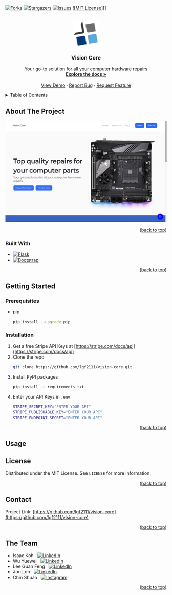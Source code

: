 <!-- Improved compatibility of back to top link: See: https://github.com/othneildrew/Best-README-Template/pull/73 -->

<a name="readme-top"></a>

<!--
*** Thanks for checking out the Best-README-Template. If you have a suggestion
*** that would make this better, please fork the repo and create a pull request
*** or simply open an issue with the tag "enhancement".
*** Don't forget to give the project a star!
*** Thanks again! Now go create something AMAZING! :D
-->

<!-- PROJECT SHIELDS -->
<!--
*** I'm using markdown "reference style" links for readability.
*** Reference links are enclosed in brackets [ ] instead of parentheses ( ).
*** See the bottom of this document for the declaration of the reference variables
*** for contributors-url, forks-url, etc. This is an optional, concise syntax you may use.
*** https://www.markdownguide.org/basic-syntax/#reference-style-links
-->

[![Forks][forks-shield]][forks-url]
[![Stargazers][stars-shield]][stars-url]
[![Issues][issues-shield]][issues-url]
[![MIT License][]][license-url]

<!-- [![LinkedIn][linkedin-shield]][linkedin-url] -->

<!-- PROJECT LOGO -->
<br />
<div align="center">
  <a href="https://github.com/lgf2111/vision-core">
    <img src="images/logo.png" alt="Logo" width="80" height="80">
  </a>

<h3 align="center">Vision Core</h3>

  <p align="center">
    Your go-to solution for all your computer hardware repairs
    <br />
    <a href="https://github.com/lgf2111/vision-core"><strong>Explore the docs »</strong></a>
    <br />
    <br />
    <a href="https://github.com/lgf2111/vision-core">View Demo</a>
    ·
    <a href="https://github.com/lgf2111/vision-core/issues">Report Bug</a>
    ·
    <a href="https://github.com/lgf2111/vision-core/issues">Request Feature</a>
  </p>
</div>

<!-- TABLE OF CONTENTS -->
<details>
  <summary>Table of Contents</summary>
  <ol>
    <li>
      <a href="#about-the-project">About The Project</a>
      <ul>
        <li><a href="#built-with">Built With</a></li>
      </ul>
    </li>
    <li>
      <a href="#getting-started">Getting Started</a>
      <ul>
        <li><a href="#prerequisites">Prerequisites</a></li>
        <li><a href="#installation">Installation</a></li>
      </ul>
    </li>
    <!-- <li><a href="#usage">Usage</a></li> -->
    <!-- <li><a href="#roadmap">Roadmap</a></li> -->
    <!-- <li><a href="#contributing">Contributing</a></li> -->
    <li><a href="#license">License</a></li>
    <li><a href="#contact">Contact</a></li>
    <li><a href="#the-team">The Team</a></li>
  </ol>
</details>

<!-- ABOUT THE PROJECT -->

## About The Project

[![Product Name Screen Shot][product-screenshot]](https://example.com)

<!-- Here's a blank template to get started: To avoid retyping too much info. Do a search and replace with your text editor for the following: `lgf2111`, `vision-core`, `LeeGuanFeng4`, `lee-guan-feng`, `gmail`, `lgf2111`, `Vision Core`, `Your go-to solution for all your computer hardware repairs` -->

<p align="right">(<a href="#readme-top">back to top</a>)</p>

### Built With

- [![Flask][flask]][flask-url]
- [![Bootstrap][bootstrap.com]][bootstrap-url]
<!-- - [![JQuery][jquery.com]][jquery-url] -->

<p align="right">(<a href="#readme-top">back to top</a>)</p>

<!-- GETTING STARTED -->

## Getting Started

<!-- This is an example of how you may give instructions on setting up your project locally. -->
<!-- To get a local copy up and running follow these simple example steps. -->

### Prerequisites

<!-- This is an example of how to list things you need to use the software and how to install them. -->

- pip
  ```sh
  pip install --upgrade pip
  ```

### Installation

1. Get a free Stripe API Keys at [https://stripe.com/docs/api](https://stripe.com/docs/api)
2. Clone the repo
   ```sh
   git clone https://github.com/lgf2111/vision-core.git
   ```
3. Install PyPI packages
   ```sh
   pip install -r requirements.txt
   ```
4. Enter your API Keys in `.env`
   ```sh
   STRIPE_SECRET_KEY="ENTER YOUR API"
   STRIPE_PUBLISHABLE_KEY="ENTER YOUR API"
   STRIPE_ENDPOINT_SECRET="ENTER YOUR API"
   ```

<p align="right">(<a href="#readme-top">back to top</a>)</p>

<!-- USAGE EXAMPLES -->

## Usage

<!--
Use this space to show useful examples of how a project can be used. Additional screenshots, code examples and demos work well in this space. You may also link to more resources.

_For more examples, please refer to the [Documentation](https://example.com)_

<p align="right">(<a href="#readme-top">back to top</a>)</p> -->

<!-- ROADMAP -->

<!-- ## Roadmap

- [ ] Feature 1
- [ ] Feature 2
- [ ] Feature 3
  - [ ] Nested Feature

See the [open issues](https://github.com/lgf2111/vision-core/issues) for a full list of proposed features (and known issues).

<p align="right">(<a href="#readme-top">back to top</a>)</p> -->

<!-- CONTRIBUTING -->

<!-- ## Contributing

Contributions are what make the open source community such an amazing place to learn, inspire, and create. Any contributions you make are **greatly appreciated**.

If you have a suggestion that would make this better, please fork the repo and create a pull request. You can also simply open an issue with the tag "enhancement".
Don't forget to give the project a star! Thanks again!

1. Fork the Project
2. Create your Feature Branch (`git checkout -b feature/AmazingFeature`)
3. Commit your Changes (`git commit -m 'Add some AmazingFeature'`)
4. Push to the Branch (`git push origin feature/AmazingFeature`)
5. Open a Pull Request

<p align="right">(<a href="#readme-top">back to top</a>)</p> -->

<!-- LICENSE -->

## License

Distributed under the MIT License. See `LICENSE` for more information.

<p align="right">(<a href="#readme-top">back to top</a>)</p>

<!-- CONTACT -->

## Contact

<!-- lgf2111 - [@LeeGuanFeng4](https://twitter.com/LeeGuanFeng4) - lgf2111@gmail.com -->

Project Link: [https://github.com/lgf2111/vision-core](https://github.com/lgf2111/vision-core)

<p align="right">(<a href="#readme-top">back to top</a>)</p>

<!-- ACKNOWLEDGMENTS -->

## The Team

- Isaac Koh
  &nbsp;
  [![LinkedIn][linkedin-shield]](https://www.linkedin.com/in/isaac-koh-bb6b32210/)
- Wu Yuewei
  &nbsp;
  [![LinkedIn][linkedin-shield]](https://www.linkedin.com/in/wu-yuewei/)
- Lee Guan Feng
  &nbsp;
  [![LinkedIn][linkedin-shield]](https://www.linkedin.com/in/lee-guan-feng/)
- Jon Loh
  &nbsp;
  [![LinkedIn][linkedin-shield]](https://www.linkedin.com/in/jon-loh/)
- Chin Shuan
  &nbsp;
  [![Instagram][instagram-shield]](https://www.instagram.com/chinshuan.cchan/)

<p align="right">(<a href="#readme-top">back to top</a>)</p>

<!-- MARKDOWN LINKS & IMAGES -->
<!-- https://www.markdownguide.org/basic-syntax/#reference-style-links -->

[contributors-shield]: https://img.shields.io/github/contributors/lgf2111/vision-core.svg?style=for-the-badge
[contributors-url]: https://github.com/lgf2111/vision-core/graphs/contributors
[forks-shield]: https://img.shields.io/github/forks/lgf2111/vision-core.svg?style=for-the-badge
[forks-url]: https://github.com/lgf2111/vision-core/network/members
[stars-shield]: https://img.shields.io/github/stars/lgf2111/vision-core.svg?style=for-the-badge
[stars-url]: https://github.com/lgf2111/vision-core/stargazers
[issues-shield]: https://img.shields.io/github/issues/lgf2111/vision-core.svg?style=for-the-badge
[issues-url]: https://github.com/lgf2111/vision-core/issues
[license-shield]: https://img.shields.io/github/license/lgf2111/vision-core.svg?style=for-the-badge
[license-url]: https://github.com/lgf2111/vision-core/blob/main/LICENSE
[linkedin-shield]: https://img.shields.io/badge/-LinkedIn-black.svg?style=for-the-badge&logo=linkedin&colorB=555
[instagram-shield]: https://img.shields.io/static/v1?style=for-the-badge&message=Instagram&color=E4405F&logo=Instagram&logoColor=FFFFFF&label=
[product-screenshot]: images/screenshot.png
[flask]: https://img.shields.io/static/v1?style=for-the-badge&message=Flask&color=000000&logo=Flask&logoColor=FFFFFF&label=
[flask-url]: https://flask.palletsprojects.com/
[bootstrap.com]: https://img.shields.io/badge/Bootstrap-563D7C?style=for-the-badge&logo=bootstrap&logoColor=white
[bootstrap-url]: https://getbootstrap.com
